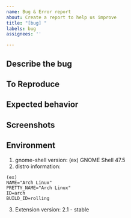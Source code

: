 ```yaml
---
name: Bug & Error report
about: Create a report to help us improve
title: "[bug] "
labels: bug
assignees: ''

---
```


<!--
  Note:
  0. Don't waste the author's time.
  As a university student, there is little time left for studying, starting projects,
  or working to cover insufficient funds. Open source activities outside of vacation periods
  are almost impossible. (Of course, it is difficult even during vacation periods)
  So, please understand. Please read all messages and write an issue. **PLEASE**

  1. PLEASE SEARCH YOUR ISSUE FIRST, DO NOT MAKE DUPLICATED ISSUE
     The author checks all issues in real time because they get notifications on their watch

  2. Attach log file
     You can print your system log with command `journalctl` if you use systemd based disto.
     You should mask your personal information, then cut and upload only the parts related to the GNOME shell.

  3. Please clearly state your GNOME Shell version, extension version and distribution.
     To get distribution information, run this command, `cat /etc/os-release`.
     To get gnome-shell version, run this command, `gnome-shell --version`.
     To get extension version, go extension preferences -> about

  4. Make sure all other extensions are turned off and only the 'Quick Settings Tweaks'
     extension is turned on.
-->

## Describe the bug
<!-- A clear and concise description of what the bug is. -->

## To Reproduce
<!--
  Steps to reproduce the behavior
  1. Go to '...'
  2. Click on '....'
  3. Scroll down to '....'
  4. See error
-->

## Expected behavior
<!--
  A clear and concise description of what you expected to happen.
  Clear this section if not needed
-->

## Screenshots
<!--
  If applicable, add screen recordings and screenshots to help explain your problem.
  Clear this section if not needed
-->

## Environment

1. gnome-shell version: (ex) GNOME Shell 47.5
2. distro information:
```
(ex)
NAME="Arch Linux"
PRETTY_NAME="Arch Linux"
ID=arch
BUILD_ID=rolling
```
3. Extension version: 2.1 - stable
